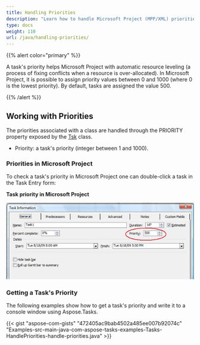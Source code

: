 ```yaml
---
title: Handling Priorities
description: "Learn how to handle Microsoft Project (MPP/XML) priorities using Aspose.Tasks for Java."
type: docs
weight: 110
url: /java/handling-priorities/
---
```


{{% alert color="primary" %}}

A task's priority helps Microsoft Project with automatic resource leveling (a process of fixing conflicts when a resource is over-allocated). In Microsoft Project, it is possible to assign priority values between 0 and 1000 (where 0 is the lowest priority). By default, tasks are assigned the value 500.

{{% /alert %}}

## **Working with Priorities**
The priorities associated with a class are handled through the PRIORITY property exposed by the [Tsk](https://apireference.aspose.com/tasks/java/com.aspose.tasks/Tsk) class.

- Priority: a task's priority (integer between 1 and 1000).

### **Priorities in Microsoft Project**
To check a task's priority in Microsoft Project one can double-click a task in the Task Entry form:

**Task priority in Microsoft Project**

![checking task priorities in Microsoft Project](handling-priorities_1.png)

### **Getting a Task's Priority**
The following examples show how to get a task's priority and write it to a console window using Aspose.Tasks.

{{< gist "aspose-com-gists" "472405ac9bab4502a485ee007b92074c" "Examples-src-main-java-com-aspose-tasks-examples-Tasks-HandlePriorities-handle-priorities.java" >}}
